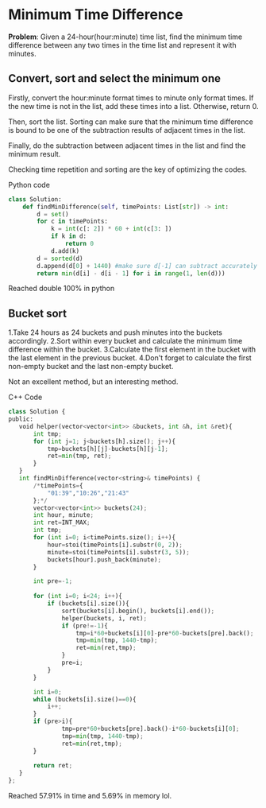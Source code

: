 # Minimum Time Difference

**Problem**: Given a 24-hour(hour:minute) time list, find the minimum time difference between any two times in the time list and represent it with minutes. 

## Convert, sort and select the minimum one

Firstly, convert the hour:minute format times to minute only format times. If the new time is not in the list, add these times into a list. Otherwise, return 0. 

Then, sort the list. Sorting can make sure that the minimum time difference is bound to be one of the subtraction results of adjacent times in the list. 

Finally, do the subtraction between adjacent times in the list and find the minimum result.

Checking time repetition and sorting are the key of optimizing the codes. 

Python code

```python
class Solution:
    def findMinDifference(self, timePoints: List[str]) -> int:
        d = set()
        for c in timePoints:
            k = int(c[: 2]) * 60 + int(c[3: ])
            if k in d:  
                return 0
            d.add(k)
        d = sorted(d)
        d.append(d[0] + 1440) #make sure d[-1] can subtract accurately with d[0]
        return min(d[i] - d[i - 1] for i in range(1, len(d)))
```

Reached double 100% in python

## Bucket sort

1.Take 24 hours as 24 buckets and push minutes into the buckets accordingly.
2.Sort within every bucket and calculate the minimum time difference within the bucket.
3.Calculate the first element in the bucket with the last element in the previous bucket.
4.Don't forget to calculate the first non-empty bucket and the last non-empty bucket.

Not an excellent method, but an interesting method.

C++ Code

 ````python
class Solution {
public:
    void helper(vector<vector<int>> &buckets, int &h, int &ret){
        int tmp;
        for (int j=1; j<buckets[h].size(); j++){
            tmp=buckets[h][j]-buckets[h][j-1];
            ret=min(tmp, ret);
        }
    }
    int findMinDifference(vector<string>& timePoints) {
        /*timePoints={
            "01:39","10:26","21:43"
        };*/
        vector<vector<int>> buckets(24);
        int hour, minute;
        int ret=INT_MAX;
        int tmp;
        for (int i=0; i<timePoints.size(); i++){
            hour=stoi(timePoints[i].substr(0, 2));
            minute=stoi(timePoints[i].substr(3, 5));
            buckets[hour].push_back(minute);
        }

        int pre=-1;
        
        for (int i=0; i<24; i++){
            if (buckets[i].size()){
                sort(buckets[i].begin(), buckets[i].end());
                helper(buckets, i, ret);
                if (pre!=-1){
                    tmp=i*60+buckets[i][0]-pre*60-buckets[pre].back();
                    tmp=min(tmp, 1440-tmp);
                    ret=min(ret,tmp);
                }
                pre=i;
            }
        }

        int i=0;
        while (buckets[i].size()==0){
            i++;
        }
        if (pre>i){
                tmp=pre*60+buckets[pre].back()-i*60-buckets[i][0];
                tmp=min(tmp, 1440-tmp);
                ret=min(ret,tmp);
        }
        
        return ret;
    }
};
 ````
Reached 57.91% in time and 5.69% in memory lol.

